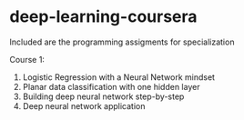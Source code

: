 # deep-learning-coursera
Included are the programming assigments for specialization

Course 1: 
1) Logistic Regression with a Neural Network mindset
2) Planar data classification with one hidden layer
3) Building deep neural network step-by-step
4) Deep neural network application
